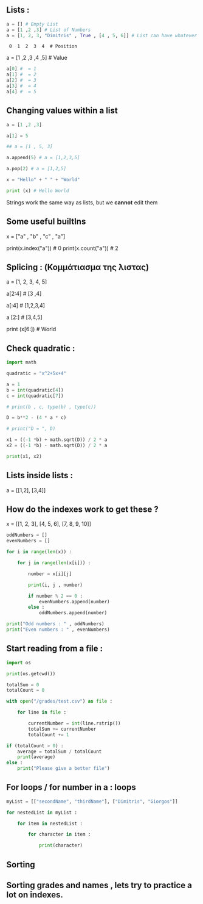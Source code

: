 ## Lists : 

```python
a = [] # Empty List 
a = [1 ,2 ,3] # List of Numbers
a = [1, 2, 3, "Dimitris" , True , [4 , 5, 6]] # List can have whatever you want
```

     0  1  2  3  4  # Position
a = [1 ,2 ,3 ,4 ,5] # Value

```python
a[0] #  = 1
a[1] #  = 2
a[2] #  = 3
a[3] #  = 4
a[4] #  = 5
```

## Changing values within a list


```python
a = [1 ,2 ,3]

a[1] = 5

## a = [1 , 5, 3]

a.append(5) # a = [1,2,3,5]

a.pop(2) # a = [1,2,5]

x = "Hello" + " " + "World"

print (x) # Hello World
```

Strings work the same way as lists, but we **cannot** edit them

## Some useful builtIns 

x = ["a" , "b" , "c" , "a"]

print(x.index("a")) # 0
print(x.count("a")) # 2


## Splicing : (Κομμάτιασμα της λιστας)

a = [1, 2, 3, 4, 5]

a[2:4] # [3 ,4]

a[:4] # [1,2,3,4]

a [2:] # [3,4,5]

print (x[6:]) # World


## Check quadratic : 

```python
import math

quadratic = "x^2+5x+4"

a = 1
b = int(quadratic[4])
c = int(quadratic[7])

# print(b , c, type(b) , type(c))

D = b**2 - (4 * a * c)

# print("D = ", D)

x1 = ((-1 *b) + math.sqrt(D)) / 2 * a
x2 = ((-1 *b) - math.sqrt(D)) / 2 * a

print(x1, x2)
```

## Lists inside lists : 

a = [[1,2], [3,4]]

## How do the indexes work to get these ? 


x = [[1, 2, 3],
    [4, 5, 6],
    [7, 8, 9, 10]]
    
```python
oddNumbers = []
evenNumbers = []

for i in range(len(x)) : 

    for j in range(len(x[i])) : 

        number = x[i][j]

        print(i, j , number)

        if number % 2 == 0 : 
            evenNumbers.append(number)
        else : 
            oddNumbers.append(number)

print("Odd numbers : " , oddNumbers)
print("Even numbers : " , evenNumbers)
```
## Start reading from a file : 

```python
import os

print(os.getcwd())

totalSum = 0
totalCount = 0 

with open("/grades/test.csv") as file : 

    for line in file :

        currentNumber = int(line.rstrip())
        totalSum += currentNumber
        totalCount += 1

if (totalCount > 0) : 
    average = totalSum / totalCount
    print(average)
else : 
    print("Please give a better file")

```


## For loops / for number in a : loops

```python
myList = [["secondName", "thirdName"], ["Dimitris", "Giorgos"]]

for nestedList in myList : 

    for item in nestedList : 

        for character in item : 

            print(character)
```


## Sorting 
## Sorting grades and names , lets try to practice a lot on indexes. 
